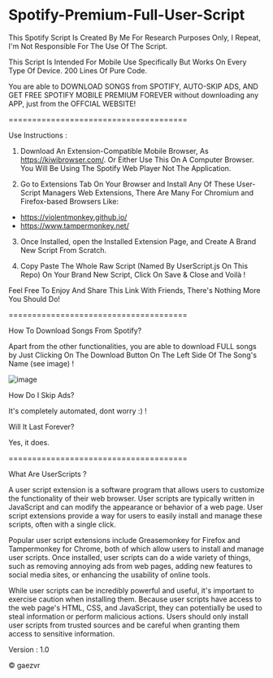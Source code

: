 # Spotify-Premium-Full-User-Script

This Spotify Script Is Created By Me For Research Purposes Only, I Repeat, I'm Not Responsible For The Use Of The Script. 

This Script Is Intended For Mobile Use Specifically But Works On Every Type Of Device. 200 Lines Of Pure Code.

You are able to DOWNLOAD SONGS from SPOTIFY, AUTO-SKIP ADS, AND GET FREE SPOTIFY MOBILE PREMIUM FOREVER without downloading any APP, just from the OFFCIAL WEBSITE!

======================================

Use Instructions : 

1. Download An Extension-Compatible Mobile Browser, As https://kiwibrowser.com/. Or Either Use This On A Computer Browser. You Will Be Using The Spotify Web Player Not The Application.

2. Go to Extensions Tab On Your Browser and Install Any Of These User-Script Managers Web Extensions, There Are Many For Chromium and Firefox-based Browsers Like:
- https://violentmonkey.github.io/
- https://www.tampermonkey.net/

3. Once Installed, open the Installed Extension Page, and Create A Brand New Script From Scratch.

4. Copy Paste The Whole Raw Script (Named By UserScript.js On This Repo) On Your Brand New Script, Click On Save & Close and Voilà !

Feel Free To Enjoy And Share This Link With Friends, There's Nothing More You Should Do!

======================================

How To Download Songs From Spotify?

Apart from the other functionalities, you are able to download FULL songs by Just Clicking On The Download Button On The Left Side Of The Song's Name (see image) !

![image](https://user-images.githubusercontent.com/119749941/234030551-9a0fc7cd-912f-4ce5-812c-f671871a413a.png)

How Do I Skip Ads?

It's completely automated, dont worry :) !

Will It Last Forever?

Yes, it does.

======================================

What Are UserScripts ?

A user script extension is a software program that allows users to customize the functionality of their web browser. User scripts are typically written in JavaScript and can modify the appearance or behavior of a web page. User script extensions provide a way for users to easily install and manage these scripts, often with a single click.

Popular user script extensions include Greasemonkey for Firefox and Tampermonkey for Chrome, both of which allow users to install and manage user scripts. Once installed, user scripts can do a wide variety of things, such as removing annoying ads from web pages, adding new features to social media sites, or enhancing the usability of online tools.

While user scripts can be incredibly powerful and useful, it's important to exercise caution when installing them. Because user scripts have access to the web page's HTML, CSS, and JavaScript, they can potentially be used to steal information or perform malicious actions. Users should only install user scripts from trusted sources and be careful when granting them access to sensitive information.

Version : 1.0

 © gaezvr
